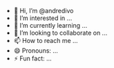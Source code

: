 - 👋 Hi, I’m @andredivo
- 👀 I’m interested in ...
- 🌱 I’m currently learning ...
- 💞️ I’m looking to collaborate on ...
- 📫 How to reach me ...
- 😄 Pronouns: ...
- ⚡ Fun fact: ...

<!---
andredivo/andredivo is a ✨ special ✨ repository because its `README.md` (this file) appears on your GitHub profile.
You can click the Preview link to take a look at your changes.
--->

